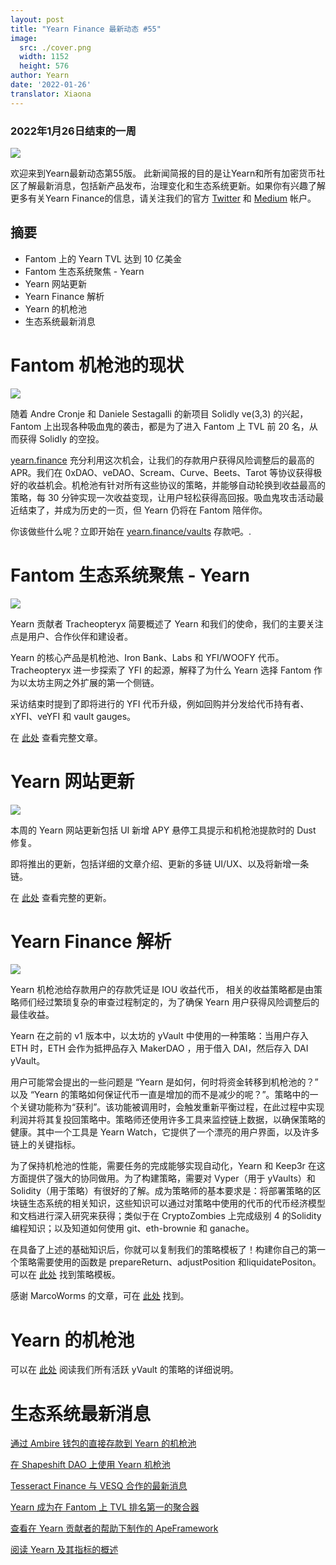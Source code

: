```yaml
---
layout: post
title: "Yearn Finance 最新动态 #55"
image:
  src: ./cover.png
  width: 1152
  height: 576
author: Yearn
date: '2022-01-26'
translator: Xiaona
---
```


### 2022年1月26日结束的一周

![](./image1.jpg?w=1100&h=554)

欢迎来到Yearn最新动态第55版。 此新闻简报的目的是让Yearn和所有加密货币社区了解最新消息，包括新产品发布，治理变化和生态系统更新。如果你有兴趣了解更多有关Yearn Finance的信息，请关注我们的官方 [Twitter](https://twitter.com/iearnfinance) 和 [Medium](https://medium.com/iearn) 帐户。

## 摘要

- Fantom 上的 Yearn TVL 达到 10 亿美金
- Fantom 生态系统聚焦 - Yearn
- Yearn 网站更新
- Yearn Finance 解析
- Yearn 的机枪池
- 生态系统最新消息

# Fantom 机枪池的现状

![](./image2.jpg?w=674&h=680)

随着 Andre Cronje 和 Daniele Sestagalli 的新项目 Solidly ve(3,3) 的兴起，Fantom 上出现各种吸血鬼的袭击，都是为了进入 Fantom 上 TVL 前 20 名，从而获得 Solidly 的空投。

[yearn.finance](https://yearn.finance/#/home) 充分利用这次机会，让我们的存款用户获得风险调整后的最高的 APR。我们在 0xDAO、veDAO、Scream、Curve、Beets、Tarot 等协议获得极好的收益机会。机枪池有针对所有这些协议的策略，并能够自动轮换到收益最高的策略，每 30 分钟实现一次收益变现，让用户轻松获得高回报。吸血鬼攻击活动最近结束了，并成为历史的一页，但 Yearn 仍将在 Fantom 陪伴你。

你该做些什么呢？立即开始在 [yearn.finance/vaults](https://yearn.finance/vaults) 存款吧。.

# Fantom 生态系统聚焦 - Yearn

![](./image3.jpg?w=1456&h=819)

Yearn 贡献者 Tracheopteryx 简要概述了 Yearn 和我们的使命，我们的主要关注点是用户、合作伙伴和建设者。

Yearn 的核心产品是机枪池、Iron Bank、Labs 和 YFI/WOOFY 代币。Tracheopteryx 进一步探索了 YFI 的起源，解释了为什么 Yearn 选择 Fantom 作为以太坊主网之外扩展的第一个侧链。

采访结束时提到了即将进行的 YFI 代币升级，例如回购并分发给代币持有者、xYFI、veYFI 和 vault gauges。

在 [此处](https://fantom.foundation/blog/fantom-ecosystem-spotlight-yearn/?__cf_chl_rt_tk=rdrT2KHoFbjTe1yyUOmIDA92AeTmrMPKtQW5yT18mwk-1643234302-0-gaNycGzNCH0) 查看完整文章。

# Yearn 网站更新

![](./image4.jpg?w=900&h=734)

本周的 Yearn 网站更新包括 UI 新增 APY 悬停工具提示和机枪池提款时的 Dust 修复。

即将推出的更新，包括详细的文章介绍、更新的多链 UI/UX、以及将新增一条链。

在 [此处](https://yearnweb.substack.com/p/yearn-web-engineering-update-7d7?r=2y79e&utm_campaign=post&utm_medium=web) 查看完整的更新。

# Yearn Finance 解析

![](./image5.jpg?w=1000&h=531)

Yearn 机枪池给存款用户的存款凭证是 IOU 收益代币， 相关的收益策略都是由策略师们经过繁琐复杂的审查过程制定的，为了确保 Yearn 用户获得风险调整后的最佳收益。

Yearn 在之前的 v1 版本中，以太坊的 yVault 中使用的一种策略：当用户存入 ETH 时，ETH 会作为抵押品存入 MakerDAO ，用于借入 DAI，然后存入 DAI yVault。

用户可能常会提出的一些问题是 “Yearn 是如何，何时将资金转移到机枪池的？” 以及 “Yearn 的策略如何保证代币一直是增加的而不是减少的呢？”。策略中的一个关键功能称为“获利”。该功能被调用时，会触发重新平衡过程，在此过程中实现利润并将其复投回策略中。策略师还使用许多工具来监控链上数据，以确保策略的健康。其中一个工具是 Yearn Watch，它提供了一个漂亮的用户界面，以及许多链上的关键指标。

为了保持机枪池的性能，需要任务的完成能够实现自动化，Yearn 和 Keep3r 在这方面提供了强大的协同做用。为了构建策略，需要对 Vyper（用于 yVaults）和 Solidity（用于策略）有很好的了解。成为策略师的基本要求是：将部署策略的区块链生态系统的相关知识，这些知识可以通过对策略中使用的代币的代币经济模型和文档进行深入研究来获得；类似于在 CryptoZombies 上完成级别 4 的Solidity 编程知识；以及知道如何使用 git、eth-brownie 和 ganache。

在具备了上述的基础知识后，你就可以复制我们的策略模板了！构建你自己的第一个策略需要使用的函数是 prepareReturn、adjustPosition 和liquidatePositon。可以在 [此处](https://github.com/yearn/brownie-strategy-mix) 找到策略模板。

感谢 MarcoWorms 的文章，可在 [此处](https://medium.com/iearn/yearn-finance-explained-what-are-vaults-and-strategies-96970560432) 找到。

# Yearn 的机枪池

可以在 [此处](https://medium.com/yearn-state-of-the-vaults/the-vaults-at-yearn-9237905ffed3) 阅读我们所有活跃 yVault 的策略的详细说明。

# 生态系统最新消息

[通过 Ambire 钱包的直接存款到 Yearn 的机枪池](https://twitter.com/AmbireWallet/status/1483087593285820416)

[在 Shapeshift DAO 上使用 Yearn 机枪池](https://twitter.com/ShapeShift_io/status/1484599573289086984)

[Tesseract Finance 与 VESQ 合作的最新消息](https://twitter.com/tesseract_fi/status/1483484524143128578)

[Yearn 成为在 Fantom 上 TVL 排名第一的聚合器](https://twitter.com/vannny365/status/1484385291947368448)

[查看在 Yearn 贡献者的帮助下制作的 ApeFramework](https://twitter.com/ApeFramework)

[阅读 Yearn 及其指标的概述](https://twitter.com/fuuurma/status/1484503576076599298)
